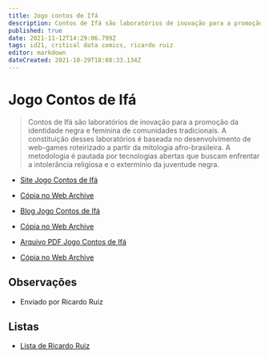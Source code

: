 ```yaml
---
title: Jogo contos de Ifá
description: Contos de Ifá são laboratórios de inovação para a promoção da identidade negra e feminina de comunidades tradicionais.
published: true
date: 2021-11-12T14:29:06.799Z
tags: id21, critical data comics, ricardo ruiz
editor: markdown
dateCreated: 2021-10-29T18:08:33.134Z
---
```


# Jogo Contos de Ifá
> Contos de Ifá são laboratórios de inovação para a promoção da identidade negra e feminina de comunidades tradicionais. A constituição desses laboratórios é baseada no desenvolvimento de web-games roteirizado a partir da mitologia afro-brasileira. A metodologia é pautada por tecnologias abertas que buscam enfrentar a intolerância religiosa e o extermínio da juventude negra.
- [Site Jogo Contos de Ifá](http://contosdeifa.com)
- [Cópia no Web Archive](https://web.archive.org/web/20210825132516/http://contosdeifa.com/)

- [Blog Jogo Contos de Ifá](http://contosdeifa.wordpress.com)
- [Cópia no Web Archive](https://web.archive.org/web/20210924134453/https://contosdeifa.wordpress.com/)

- [Arquivo PDF Jogo Contos de Ifá](https://contosdeifa.files.wordpress.com/2016/11/contos-de-ifc3a1-magazine.pdf)
- [Cópia no Web Archive](https://web.archive.org/web/20210924125727/https://contosdeifa.files.wordpress.com/2016/11/contos-de-ifc3a1-magazine.pdf)
	

## Observações

- Enviado por Ricardo Ruiz

## Listas

- [Lista de Ricardo Ruiz](/listas/ricardo-ruiz)
